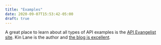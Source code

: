 ```yaml
---
title: "Examples"
date: 2020-09-07T15:53:42-05:00
draft: true
---
```


A great place to learn about all types of API examples is the [API Evangelist site](https://apievangelist.com). Kin Lane is the author and [the blog is excellent](https://apievangelist.com/blog/).


